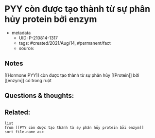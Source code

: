 ---
---

# PYY còn được tạo thành từ sự phân hủy protein bởi enzym

- metadata
	- UID: P-210814-1317
	- tags: #created/2021/Aug/14, #permanent/fact 
	- source: 

## Notes
[[Hormone PYY]] còn được tạo thành từ sự phân hủy [[Protein]] bởi [[enzym]] có trong ruột

## Questions & thoughts:

## Related:
```dataview
list
from [[PYY còn được tạo thành từ sự phân hủy protein bởi enzym]]
sort file.name asc
```
